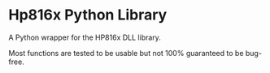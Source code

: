 # Hp816x Python Library

A Python wrapper for the HP816x DLL library.

Most functions are tested to be usable but not 100% guaranteed to be bug-free.
